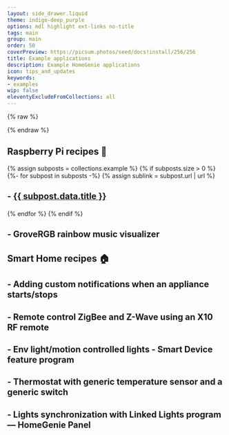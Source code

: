 ```yaml
---
layout: side_drawer.liquid
theme: indigo-deep_purple
options: mdl highlight ext-links no-title
tags: main
group: main
order: 50
coverPreview: https://picsum.photos/seed/docs!install/256/256
title: Example applications
description: Example HomeGenie applications
icon: tips_and_updates
keywords:
- examples
wip: false
eleventyExcludeFromCollections: all
---
```


{% raw %}
<style>
h3 {
  font-size: 140%!important;
}
</style>
{% endraw %}

## Raspberry Pi recipes 🍰

{% assign subposts = collections.example %}
{% if subposts.size > 0 %}
  {%- for subpost in subposts -%}
    {% assign sublink = subpost.url | url %}
    <h3>
    - <a href="{{ sublink }}">{{ subpost.data.title }}</a>
    </h3>
  {% endfor %}
{% endif %}

<h3 class="link-disabled">- GroveRGB rainbow music visualizer</h3>



## Smart Home recipes 🏠

<h3 class="link-disabled">- Adding custom notifications when an appliance starts/stops</h3>

<h3 class="link-disabled">- Remote control ZigBee and Z-Wave using an X10 RF remote</h3>

<h3 class="link-disabled">- Env light/motion controlled lights - Smart Device feature program</h3>

<h3 class="link-disabled">- Thermostat with generic temperature sensor and a generic switch</h3>

<h3 class="link-disabled">- Lights synchronization with Linked Lights program &mdash; HomeGenie Panel</h3>
